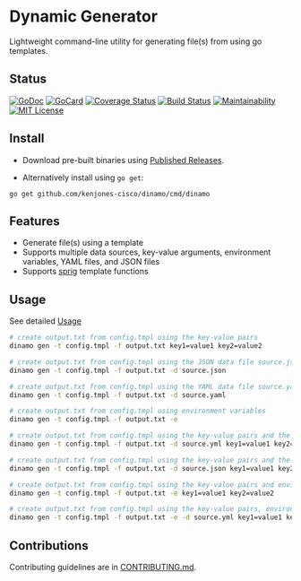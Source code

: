 # Dynamic Generator

Lightweight command-line utility for generating file(s) from using go templates.

## Status

[![GoDoc][1]][2]
[![GoCard][3]][4]
[![Coverage Status][5]][6]
[![Build Status][7]][8]
[![Maintainability][11]][12]
[![MIT License][9]][10]

[1]: https://godoc.org/github.com/kenjones-cisco/dinamo?status.svg
[2]: https://godoc.org/github.com/kenjones-cisco/dinamo
[3]: https://goreportcard.com/badge/kenjones-cisco/dinamo
[4]: https://goreportcard.com/report/github.com/kenjones-cisco/dinamo
[5]: https://coveralls.io/repos/github/kenjones-cisco/dinamo/badge.svg?branch=master
[6]: https://coveralls.io/github/kenjones-cisco/dinamo?branch=master
[7]: https://travis-ci.org/kenjones-cisco/dinamo.svg?branch=master
[8]: https://travis-ci.org/kenjones-cisco/dinamo
[9]: http://img.shields.io/badge/license-MIT-blue.svg?style=flat-square
[10]: https://github.com/kenjones-cisco/dinamo/blob/master/LICENSE
[11]: https://api.codeclimate.com/v1/badges/f26bf4e7607a7940d26b/maintainability
[12]: https://codeclimate.com/github/kenjones-cisco/dinamo/maintainability


## Install

- Download pre-built binaries using [Published Releases](https://github.com/kenjones-cisco/dinamo/releases).

- Alternatively install using `go get`:
```
go get github.com/kenjones-cisco/dinamo/cmd/dinamo
```

## Features

- Generate file(s) using a template
- Supports multiple data sources, key-value arguments, environment variables, YAML files, and JSON files
- Supports [sprig](http://masterminds.github.io/sprig) template functions


## Usage

See detailed [Usage](docs/dinamo.md)

```bash
# create output.txt from config.tmpl using the key-value pairs
dinamo gen -t config.tmpl -f output.txt key1=value1 key2=value2

# create output.txt from config.tmpl using the JSON data file source.json
dinamo gen -t config.tmpl -f output.txt -d source.json

# create output.txt from config.tmpl using the YAML data file source.yaml
dinamo gen -t config.tmpl -f output.txt -d source.yaml

# create output.txt from config.tmpl using environment variables
dinamo gen -t config.tmpl -f output.txt -e

# create output.txt from config.tmpl using the key-value pairs and the YAML data file source.yml
dinamo gen -t config.tmpl -f output.txt -d source.yml key1=value1 key2=value2

# create output.txt from config.tmpl using the key-value pairs and the JSON data file source.json
dinamo gen -t config.tmpl -f output.txt -d source.json key1=value1 key2=value2

# create output.txt from config.tmpl using the key-value pairs and environment variables
dinamo gen -t config.tmpl -f output.txt -e key1=value1 key2=value2

# create output.txt from config.tmpl using the key-value pairs, environment variables, and the YAML data file source.yml
dinamo gen -t config.tmpl -f output.txt -e -d source.yml key1=value1 key2=value2
```

## Contributions

Contributing guidelines are in [CONTRIBUTING.md](CONTRIBUTING.md).
